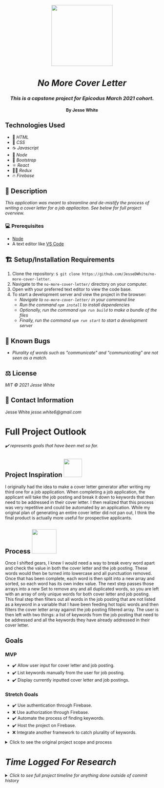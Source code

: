 <div align="center">
<img src="https://media.giphy.com/media/RH7HREzgpzUuWMeFJu/giphy.gif" width="200px" />

# _No More Cover Letter_ 
</div>
<div align="center">
<h3><em >This is a capstone project for Epicodus March 2021 cohort.</em></h3>
<h4><p>By Jesse White</p></h4>
</div>

## Technologies Used
* 📝 _HTML_
* 🎨 _CSS_
* ☕ _Javascript_
* 🧭 _Node_
* 🥾 _Bootstrap_
* ⚛ _React_
* 🧙‍♂️ _Redux_
* 🔥 _Firebase_
## 📜 Description
_This application was meant to streamline and de-mistify the process of writing a cover letter for a job appliaciton. See below for full project overview._
### 💻 Prerequisites
* [Node](https://nodejs.org/en/)
* A text editor like [VS Code](https://code.visualstudio.com/)
## 🏗 Setup/Installation Requirements
1. Clone the repository: `$ git clone https://github.com/JesseDWhite/no-more-cover-letter`.
2. Navigate to the `no-more-cover-letter/` directory on your computer.
3. Open with your preferred text editor to view the code base.
4. To start a development server and view the project in the browser:
    * _Navigate to `no-more-cover-letter/` in your command line_
    * _Run the command `npm install` to install dependencies_
    * _Optionally, run the command `npm run build` to make a bundle of the files_
    * _Finally, run the command `npm run start` to start a development server_
## 🐛 Known Bugs
* _Plurality of words such as "communicate" and "communicating" are not seen as a match._
## ⚖ License
_MIT © 2021 Jesse White_
## 🤳 Contact Information
Jesse White _jesse.white6@gmail.com_

# Full Project Outlook
<em>✔️ represents goals that have been met so far.</em>

<h2> Project Inspiration <img src="https://media.giphy.com/media/YWLDUhxMbpPfY831Fn/giphy.gif" width="60px"></h2>

<p>
I originally had the idea to make a cover letter generator after writing my third one for a job application. When completing a job application, the applicant will take the job posting and break it down to keywords that then need to be addressed in their cover letter. I then realized that this process was very repetitive and could be automated by an application. While my original plan of generating an entire cover letter did not pan out, I think the final product  is actually more useful for prospective applicants.
</p>

<h2> Process <img src="https://media.giphy.com/media/3ohhwlYW4evn0r0BXO/giphy.gif" width="80px"></h2>

<p>
Once I shifted gears, I knew I would need a way to break every word apart and check the value in both the cover letter and the job posting. These words would then be turned into lowercase and all punctuation removed. Once that has been complete, each word is then split into a new array and sorted, so each word has its own index value. The next step passes those arrays into a new Set to remove any and all duplicated words, so you are left with an array of only unique words for both cover letter and job posting. This final step then filters out all words in the job posting that are not listed as a keyword in a variable that I have been feeding hot topic words and then filters the cover letter array against the job posting filtered array. The user is then left with two things: a list of keywords from the job posting that need to be addressed and all the keywords they have already addressed in their cover letter.
</p>

## Goals

<h3> MVP </h3>

* ✔️ Allow user input for cover letter and job posting.
* ✔️ List keywords manually from the user for job posting.
* ✔️ Display currently inputted cover letter and job postings.

<h3> Stretch Goals </h3>

* ✔️ Use authentication through Firebase.
* ❌ Use authorization through Firebase.
* ✔️ Automate the process of finding keywords.
* ✔️ Host the project on Firebase.
* ❌ Integrate another framework to catch plurality of keywords.

<details>
  <summary>Click to see the original project scope and process</summary>
<h3>Project Insipration <img src="https://media.giphy.com/media/QxSRmUeq7RUIHLxADc/giphy.gif" width="60px"> </h3> 

<p>Applying for jobs and writing cover letters that are tailored for each job posting can become a tedious and repeatable process. Many people that have a cover letter already, know the sections that can be altered to fit the needs of a job posting. The rest of the cover letter can largely be left the same. Having done this myself numerous times made me realize that this process could be automated to some capacity. This is where I got the idea to make an application that could help someone write a custom cover letter with minimal input from the user.</p>

<p>Many job postings can be broken down into key talking points and key words and phrases. These talking points are typically taken from the list of job duties/responsibilities and the general job description. The companies that are receiving the cover letters are usually putting them through a text analyzer for word matches between the job posting and the letter itself. When an applicant breaks the job posting into these key words, it becomes much easier to provide information on themselves per key word and get past the gatekeeper bot.</p>

<p>With this application, I wanted to help make that process easier for both people that have cover letters already and for those that are stuck staring a blank screen and a blinking curser.</p>

<h3>Technical Layout & Goals<img src="https://media.giphy.com/media/WUlplcMpOCEmTGBtBW/giphy.gif" width="60px">
</h3>
<h4><em>Minimum Viable Product (MVP)<em></h4>

* Take the input for key responsibilities/qualifications from the job posting (the user will need to manually put these in from the job posting.)
* Ask the user whether or not they have experience or can supply talking points to each of the responsibilities/qualifications.
* Take user input for each area they listed above.
* Populate two main paragraphs that will contain all talking points that were previously inputted.
* There will be a generic introductory paragraph and an ending paragraph.
Display final output to users to copy and edit within their own text editor.
* The application will be tailored for my current cover letter and information therein.
* Potentially making it a succint style cover letter.
* ✔ Application will use firebase to save user input for later use.

<h4><em>Stretch Goals<em></h4>

* I would like to give the option to customize the introductory paragraph and the end paragraph to each job posting.
* The end result can be passed through a Grammarly type of program to check for grammar/spelling errors.
* Previous inputs can be saved for future job applications
* Final output can be exported to pdf/google doc.
* Users can select what kind of tone they would like the cover letter to have and change keywords based on their selection.
* Host the application on a Heroku-type site/Firebase.
* Application can be tailored to any user.
* Save general user information like name and address for re-use later.
* Create a job tracking dashboard for jobs user is actively applying for.

</details>

# Time Logged For Research
<details>
  <summary>Click to see full project timeline for anything done outside of commit history</summary>

  ## 7/16/2021
  * 8:00 - 9:00: research on text anylizers to evaluate job postings for key words. Currently looking into Microsoft Azure.
  * 9:45 - 10:31: writing project overview and inspiration on a word doc to import later into README.
  * 10:45 - 11:30: reading articles on good cover letters and content.
  * 14:56 - 15:16: researching more cover letter examples.
  * 15:30 - 16:24: researching how to add Google authentication to gather user info for reusable forms.
  ## 7/23/2021
  * 13:00 - 13:45: gathering list of common programming laguages for text analyzer: might come back to this idea later if there is time.
</details>